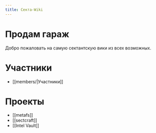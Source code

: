 ```yaml
---
title: Секта-Wiki
---
```

# Продам гараж


Добро пожаловать на самую сектантскую вики из всех возможных.

# Участники

- [[members/|Участники]]
# Проекты

- [[metafs]]
- [[sectcraft]]
- [[Intel Vault]]
